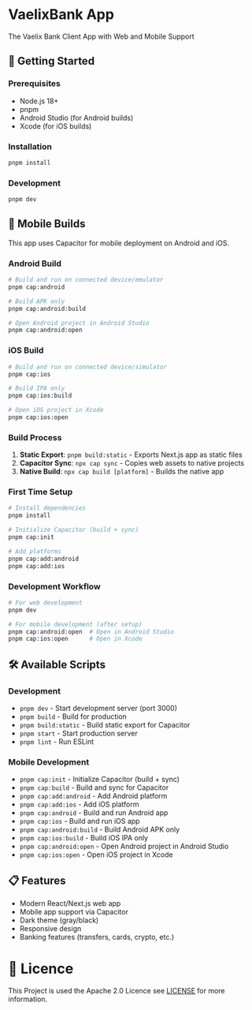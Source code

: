 # VaelixBank App

The Vaelix Bank Client App with Web and Mobile Support

## 🚀 Getting Started

### Prerequisites
- Node.js 18+
- pnpm
- Android Studio (for Android builds)
- Xcode (for iOS builds)

### Installation
```bash
pnpm install
```

### Development
```bash
pnpm dev
```

## 📱 Mobile Builds

This app uses Capacitor for mobile deployment on Android and iOS.

### Android Build
```bash
# Build and run on connected device/emulator
pnpm cap:android

# Build APK only
pnpm cap:android:build

# Open Android project in Android Studio
pnpm cap:android:open
```

### iOS Build
```bash
# Build and run on connected device/simulator
pnpm cap:ios

# Build IPA only
pnpm cap:ios:build

# Open iOS project in Xcode
pnpm cap:ios:open
```

### Build Process
1. **Static Export**: `pnpm build:static` - Exports Next.js app as static files
2. **Capacitor Sync**: `npx cap sync` - Copies web assets to native projects
3. **Native Build**: `npx cap build [platform]` - Builds the native app

### First Time Setup
```bash
# Install dependencies
pnpm install

# Initialize Capacitor (build + sync)
pnpm cap:init

# Add platforms
pnpm cap:add:android
pnpm cap:add:ios
```

### Development Workflow
```bash
# For web development
pnpm dev

# For mobile development (after setup)
pnpm cap:android:open  # Open in Android Studio
pnpm cap:ios:open      # Open in Xcode
```

## 🛠️ Available Scripts

### Development
- `pnpm dev` - Start development server (port 3000)
- `pnpm build` - Build for production
- `pnpm build:static` - Build static export for Capacitor
- `pnpm start` - Start production server
- `pnpm lint` - Run ESLint

### Mobile Development
- `pnpm cap:init` - Initialize Capacitor (build + sync)
- `pnpm cap:build` - Build and sync for Capacitor
- `pnpm cap:add:android` - Add Android platform
- `pnpm cap:add:ios` - Add iOS platform
- `pnpm cap:android` - Build and run Android app
- `pnpm cap:ios` - Build and run iOS app
- `pnpm cap:android:build` - Build Android APK only
- `pnpm cap:ios:build` - Build iOS IPA only
- `pnpm cap:android:open` - Open Android project in Android Studio
- `pnpm cap:ios:open` - Open iOS project in Xcode

## 📋 Features

- Modern React/Next.js web app
- Mobile app support via Capacitor
- Dark theme (gray/black)
- Responsive design
- Banking features (transfers, cards, crypto, etc.)

# 📝 Licence
This Project is used the Apache 2.0 Licence see [LICENSE](LICENSE) for more information.
